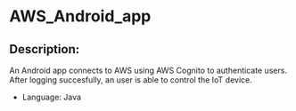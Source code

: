 # AWS_Android_app

## Description:
An Android app connects to AWS using AWS Cognito to authenticate users. After logging succesfully, an user is able to control the IoT device.
- Language: Java
